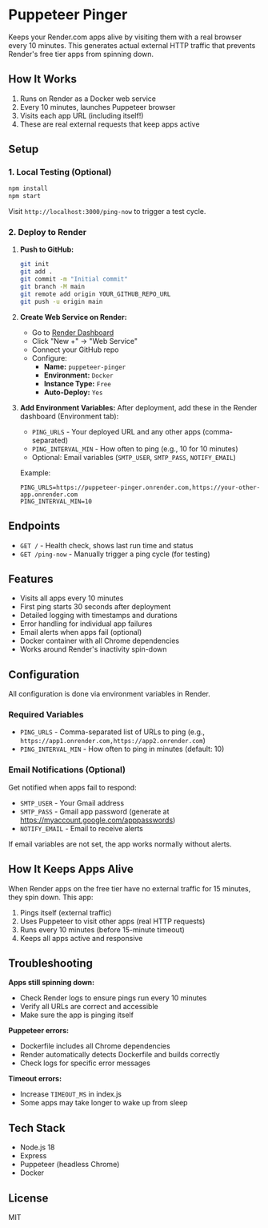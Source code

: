 # Puppeteer Pinger

Keeps your Render.com apps alive by visiting them with a real browser every 10 minutes. This generates actual external HTTP traffic that prevents Render's free tier apps from spinning down.

## How It Works

1. Runs on Render as a Docker web service
2. Every 10 minutes, launches Puppeteer browser
3. Visits each app URL (including itself!)
4. These are real external requests that keep apps active

## Setup

### 1. Local Testing (Optional)

```bash
npm install
npm start
```

Visit `http://localhost:3000/ping-now` to trigger a test cycle.

### 2. Deploy to Render

1. **Push to GitHub:**
   ```bash
   git init
   git add .
   git commit -m "Initial commit"
   git branch -M main
   git remote add origin YOUR_GITHUB_REPO_URL
   git push -u origin main
   ```

2. **Create Web Service on Render:**
   - Go to [Render Dashboard](https://dashboard.render.com/)
   - Click "New +" → "Web Service"
   - Connect your GitHub repo
   - Configure:
     - **Name:** `puppeteer-pinger`
     - **Environment:** `Docker`
     - **Instance Type:** `Free`
     - **Auto-Deploy:** `Yes`

3. **Add Environment Variables:**
   After deployment, add these in the Render dashboard (Environment tab):

   - `PING_URLS` - Your deployed URL and any other apps (comma-separated)
   - `PING_INTERVAL_MIN` - How often to ping (e.g., 10 for 10 minutes)
   - Optional: Email variables (`SMTP_USER`, `SMTP_PASS`, `NOTIFY_EMAIL`)

   Example:
   ```
   PING_URLS=https://puppeteer-pinger.onrender.com,https://your-other-app.onrender.com
   PING_INTERVAL_MIN=10
   ```

## Endpoints

- `GET /` - Health check, shows last run time and status
- `GET /ping-now` - Manually trigger a ping cycle (for testing)

## Features

- Visits all apps every 10 minutes
- First ping starts 30 seconds after deployment
- Detailed logging with timestamps and durations
- Error handling for individual app failures
- Email alerts when apps fail (optional)
- Docker container with all Chrome dependencies
- Works around Render's inactivity spin-down

## Configuration

All configuration is done via environment variables in Render.

### Required Variables

- `PING_URLS` - Comma-separated list of URLs to ping (e.g., `https://app1.onrender.com,https://app2.onrender.com`)
- `PING_INTERVAL_MIN` - How often to ping in minutes (default: 10)

### Email Notifications (Optional)

Get notified when apps fail to respond:

- `SMTP_USER` - Your Gmail address
- `SMTP_PASS` - Gmail app password (generate at https://myaccount.google.com/apppasswords)
- `NOTIFY_EMAIL` - Email to receive alerts

If email variables are not set, the app works normally without alerts.

## How It Keeps Apps Alive

When Render apps on the free tier have no external traffic for 15 minutes, they spin down. This app:
1. Pings itself (external traffic)
2. Uses Puppeteer to visit other apps (real HTTP requests)
3. Runs every 10 minutes (before 15-minute timeout)
4. Keeps all apps active and responsive

## Troubleshooting

**Apps still spinning down:**
- Check Render logs to ensure pings run every 10 minutes
- Verify all URLs are correct and accessible
- Make sure the app is pinging itself

**Puppeteer errors:**
- Dockerfile includes all Chrome dependencies
- Render automatically detects Dockerfile and builds correctly
- Check logs for specific error messages

**Timeout errors:**
- Increase `TIMEOUT_MS` in index.js
- Some apps may take longer to wake up from sleep

## Tech Stack

- Node.js 18
- Express
- Puppeteer (headless Chrome)
- Docker

## License

MIT
